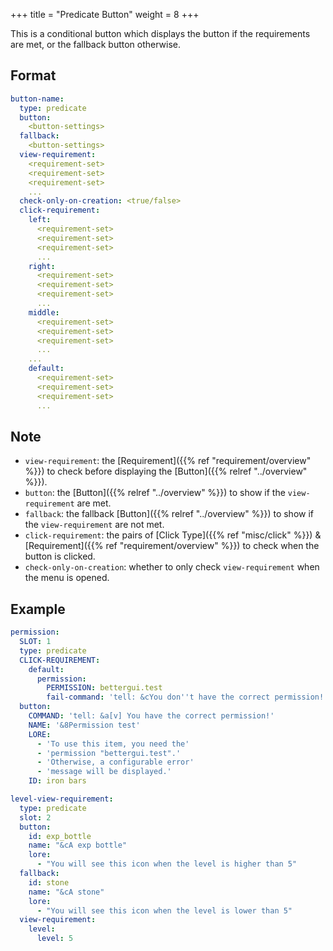+++
title = "Predicate Button"
weight = 8
+++

This is a conditional button which displays the button if the requirements are met, or the fallback button otherwise.

## Format

```yaml
button-name:
  type: predicate
  button:
    <button-settings>
  fallback:
    <button-settings>
  view-requirement:
    <requirement-set>
    <requirement-set>
    <requirement-set>
    ...
  check-only-on-creation: <true/false>
  click-requirement:
    left:
      <requirement-set>
      <requirement-set>
      <requirement-set>
      ...
    right:
      <requirement-set>
      <requirement-set>
      <requirement-set>
      ...
    middle:
      <requirement-set>
      <requirement-set>
      <requirement-set>
      ...
    ...
    default:
      <requirement-set>
      <requirement-set>
      <requirement-set>
      ...
```

## Note

* `view-requirement`: the [Requirement]({{% ref "requirement/overview" %}}) to check before displaying the [Button]({{% relref "../overview" %}}).
* `button`: the [Button]({{% relref "../overview" %}}) to show if the `view-requirement` are met.
* `fallback`: the fallback [Button]({{% relref "../overview" %}}) to show if the `view-requirement` are not met.
* `click-requirement`: the pairs of [Click Type]({{% ref "misc/click" %}}) & [Requirement]({{% ref "requirement/overview" %}}) to check when the button is clicked.
* `check-only-on-creation`: whether to only check `view-requirement` when the menu is opened.

## Example

```yaml
permission:
  SLOT: 1
  type: predicate
  CLICK-REQUIREMENT:
    default:
      permission:
        PERMISSION: bettergui.test
        fail-command: 'tell: &cYou don''t have the correct permission!'
  button:
    COMMAND: 'tell: &a[v] You have the correct permission!'
    NAME: '&8Permission test'
    LORE:
      - 'To use this item, you need the'
      - 'permission "bettergui.test".'
      - 'Otherwise, a configurable error'
      - 'message will be displayed.'
    ID: iron bars
```

```yaml
level-view-requirement:
  type: predicate
  slot: 2
  button:
    id: exp_bottle
    name: "&cA exp bottle"
    lore:
      - "You will see this icon when the level is higher than 5"
  fallback:
    id: stone
    name: "&cA stone"
    lore:
      - "You will see this icon when the level is lower than 5"
  view-requirement:
    level:
      level: 5
```
